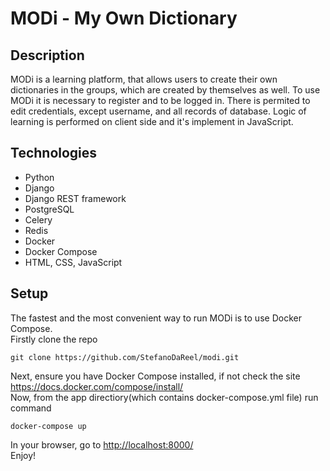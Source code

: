 # MODi - My Own Dictionary

## Description
MODi is a learning platform, that allows users to
create their own dictionaries in the groups, which are
created by themselves as well. To use MODi it is
necessary to register and to be logged in. There is
permited to edit credentials, except username, and all
records of database. Logic of learning is performed
on client side and it's implement in JavaScript.

## Technologies
<ul>
<li>Python</li>
<li>Django</li>
<li>Django REST framework</li>
<li>PostgreSQL</li>
<li>Celery</li>
<li>Redis</li>
<li>Docker</li>
<li>Docker Compose</li>
<li>HTML, CSS, JavaScript</li>
</ul>

## Setup
The fastest and the most convenient way to run MODi is to use Docker Compose.
<br>
Firstly clone the repo
```
git clone https://github.com/StefanoDaReel/modi.git
```
Next, ensure you have Docker Compose installed, if not check the site <a href="https://docs.docker.com/compose/install/">https://docs.docker.com/compose/install/</a>
<br>
Now, from the app directiory(which contains docker-compose.yml file) run command
```
docker-compose up
```
In your browser, go to <a href="http://localhost:8000/">http://localhost:8000/</a>
<br>
Enjoy!
